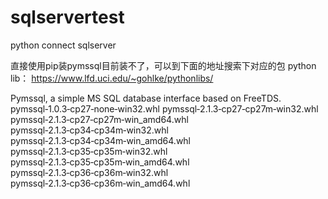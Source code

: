 # sqlservertest
python connect sqlserver

直接使用pip装pymssql目前装不了，可以到下面的地址搜索下对应的包
python lib： https://www.lfd.uci.edu/~gohlke/pythonlibs/

Pymssql, a simple MS SQL database interface based on FreeTDS.
pymssql‑1.0.3‑cp27‑none‑win32.whl
pymssql‑2.1.3‑cp27‑cp27m‑win32.whl
pymssql‑2.1.3‑cp27‑cp27m‑win_amd64.whl
pymssql‑2.1.3‑cp34‑cp34m‑win32.whl
pymssql‑2.1.3‑cp34‑cp34m‑win_amd64.whl
pymssql‑2.1.3‑cp35‑cp35m‑win32.whl
pymssql‑2.1.3‑cp35‑cp35m‑win_amd64.whl
pymssql‑2.1.3‑cp36‑cp36m‑win32.whl
pymssql‑2.1.3‑cp36‑cp36m‑win_amd64.whl
